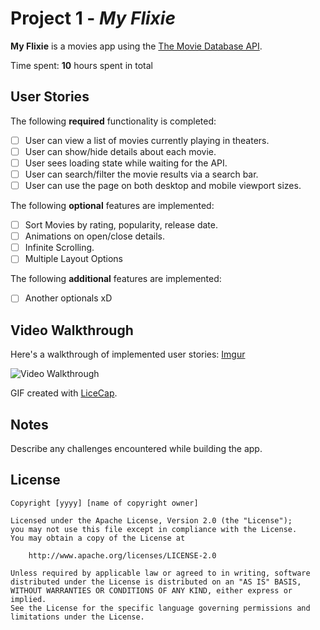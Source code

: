 # Project 1 - *My Flixie*

**My Flixie** is a movies app using the [The Movie Database API](http://docs.themoviedb.apiary.io/#).

Time spent: **10** hours spent in total

## User Stories

The following **required** functionality is completed:

- [ ] User can view a list of movies currently playing in theaters.
- [ ] User can show/hide details about each movie.
- [ ] User sees loading state while waiting for the API.
- [ ] User can search/filter the movie results via a search bar.
- [ ] User can use the page on both desktop and mobile viewport sizes.

The following **optional** features are implemented:

- [ ] Sort Movies by rating, popularity, release date.
- [ ] Animations on open/close details.
- [ ] Infinite Scrolling.
- [ ] Multiple Layout Options

The following **additional** features are implemented:

- [ ] Another optionals xD

## Video Walkthrough

Here's a walkthrough of implemented user stories:
[Imgur](https://i.imgur.com/ojbxwto.gifv)

<img src='https://i.imgur.com/ojbxwto.gif' title='Video Walkthrough' width='' alt='Video Walkthrough' />

GIF created with [LiceCap](http://www.cockos.com/licecap/).

## Notes

Describe any challenges encountered while building the app.

## License

    Copyright [yyyy] [name of copyright owner]

    Licensed under the Apache License, Version 2.0 (the "License");
    you may not use this file except in compliance with the License.
    You may obtain a copy of the License at

        http://www.apache.org/licenses/LICENSE-2.0

    Unless required by applicable law or agreed to in writing, software
    distributed under the License is distributed on an "AS IS" BASIS,
    WITHOUT WARRANTIES OR CONDITIONS OF ANY KIND, either express or implied.
    See the License for the specific language governing permissions and
    limitations under the License.
